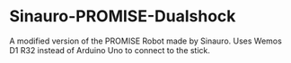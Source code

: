 # Sinauro-PROMISE-Dualshock
 A modified version of the PROMISE Robot made by Sinauro. Uses Wemos D1 R32 instead of Arduino Uno to connect to the stick.
